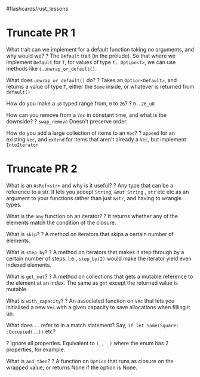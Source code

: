 #flashcards/rust_lessons

# Truncate PR 1

What trait can we implement for a default function taking no arguments, and why would we?
?
The `Default` trait (in the prelude).
So that where we implement `Default` for `T`, for values of type `t: Option<T>`, we can use methods like `t.unwrap_or_default()`.
<!--SR:2022-10-06,27,250-->

What does `unwrap_or_default()` do?
?
Takes an `Option<Default>`, and returns a value of type `T`, either the `Some` inside, or whatever is returned from `default()`
<!--SR:2022-10-07,28,250-->

How do you make a `u8` typed range from, `0` to `26`?
?
`0..26_u8`
<!--SR:2022-10-15,34,250-->

How can you remove from a `Vec` in constant time, and what is the downside?
?
`swap_remove`
Doesn't preserve order.
<!--SR:2022-10-15,34,250-->

How do you add a large collection of items to an `Vec`?
?
`append` for an existing `Vec`, and `extend` for items that aren't already a `Vec`, but implement `IntoIterator`
<!--SR:2022-10-06,6,190-->

# Truncate PR 2

What is an `AsRef<str>` and why is it useful?
?
Any type that can be a reference to a str.
It lets you accept `String`, `&mut String` , `str` etc etc as an argument to your functions rather than just `&str`, and having to wrangle types.
<!--SR:2022-10-06,9,250-->

What is the `any` function on an iterator?
?
It returns whether any of the elements match the condition of the closure.
<!--SR:2022-10-07,10,250-->

What is `skip`?
?
A method on iterators that skips a certain number of elements.
<!--SR:2022-10-20,15,250-->

What is `step_by`?
?
A method on iterators that makes it step through by a certain number of steps. I.e., `step_by(2)` would make the iterator yield even indexed elements.
<!--SR:2022-10-18,13,250-->

What is `get_mut`?
?
A method on collections that gets a mutable reference to the element at an index. The same as `get` except the returned value is mutable.
<!--SR:2022-10-21,16,250-->

What is `with_capacity`?
?
An associated function on `Vec` that lets you initialised a new `Vec` with a given capacity to save allocations when filling it up.
<!--SR:2022-10-22,17,250-->

What does `..` refer to in a match statement? Say, `if let Some(Square: :Occupied(..))` etc?
<!--SR:2022-09-30,3,250-->
?
Ignore all properties.
Equivalent to `(_, _)` where the enum has 2 properties, for example.
<!--SR:2022-10-20,15,250-->

What is `and_then`?
?
A function on `Option` that runs as closure on the wrapped value, or returns None if the option is None.
<!--SR:2022-10-15,10,230-->